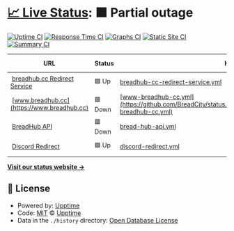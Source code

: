 # [📈 Live Status](https://status.breadhub.cc): <!--live status--> **🟧 Partial outage**

[![Uptime CI](https://github.com/BreadCity/status.breadhub.cc/actions/workflows/uptime.yml/badge.svg)](https://github.com/BreadCity/status.breadhub.cc/actions/workflows/uptime.yml)
[![Response Time CI](https://github.com/BreadCity/status.breadhub.cc/workflows/Response%20Time%20CI/badge.svg)](https://github.com/BreadCity/status.breadhub.cc/actions?query=workflow%3A%22Response+Time+CI%22)
[![Graphs CI](https://github.com/BreadCity/status.breadhub.cc/workflows/Graphs%20CI/badge.svg)](https://github.com/BreadCity/status.breadhub.cc/actions?query=workflow%3A%22Graphs+CI%22)
[![Static Site CI](https://github.com/BreadCity/status.breadhub.cc/workflows/Static%20Site%20CI/badge.svg)](https://github.com/BreadCity/status.breadhub.cc/actions?query=workflow%3A%22Static+Site+CI%22)
[![Summary CI](https://github.com/BreadCity/status.breadhub.cc/workflows/Summary%20CI/badge.svg)](https://github.com/BreadCity/status.breadhub.cc/actions?query=workflow%3A%22Summary+CI%22)

<!--start: status pages-->
<!-- This summary is generated by Upptime (https://github.com/upptime/upptime) -->
<!-- Do not edit this manually, your changes will be overwritten -->
<!-- prettier-ignore -->
| URL | Status | History | Response Time | Uptime |
| --- | ------ | ------- | ------------- | ------ |
| <img alt="" src="https://favicons.githubusercontent.com/breadhub.cc" height="13"> [breadhub.cc Redirect Service](https://breadhub.cc/is-redir-service-alive) | 🟩 Up | [breadhub-cc-redirect-service.yml](https://github.com/BreadCity/status.breadhub.cc/commits/HEAD/history/breadhub-cc-redirect-service.yml) | <details><summary><img alt="Response time graph" src="./graphs/breadhub-cc-redirect-service/response-time-week.png" height="20"> 935ms</summary><br><a href="https://status.breadhub.cc/history/breadhub-cc-redirect-service"><img alt="Response time 1007" src="https://img.shields.io/endpoint?url=https%3A%2F%2Fraw.githubusercontent.com%2FBreadCity%2Fstatus.breadhub.cc%2FHEAD%2Fapi%2Fbreadhub-cc-redirect-service%2Fresponse-time.json"></a><br><a href="https://status.breadhub.cc/history/breadhub-cc-redirect-service"><img alt="24-hour response time 346" src="https://img.shields.io/endpoint?url=https%3A%2F%2Fraw.githubusercontent.com%2FBreadCity%2Fstatus.breadhub.cc%2FHEAD%2Fapi%2Fbreadhub-cc-redirect-service%2Fresponse-time-day.json"></a><br><a href="https://status.breadhub.cc/history/breadhub-cc-redirect-service"><img alt="7-day response time 935" src="https://img.shields.io/endpoint?url=https%3A%2F%2Fraw.githubusercontent.com%2FBreadCity%2Fstatus.breadhub.cc%2FHEAD%2Fapi%2Fbreadhub-cc-redirect-service%2Fresponse-time-week.json"></a><br><a href="https://status.breadhub.cc/history/breadhub-cc-redirect-service"><img alt="30-day response time 1143" src="https://img.shields.io/endpoint?url=https%3A%2F%2Fraw.githubusercontent.com%2FBreadCity%2Fstatus.breadhub.cc%2FHEAD%2Fapi%2Fbreadhub-cc-redirect-service%2Fresponse-time-month.json"></a><br><a href="https://status.breadhub.cc/history/breadhub-cc-redirect-service"><img alt="1-year response time 1007" src="https://img.shields.io/endpoint?url=https%3A%2F%2Fraw.githubusercontent.com%2FBreadCity%2Fstatus.breadhub.cc%2FHEAD%2Fapi%2Fbreadhub-cc-redirect-service%2Fresponse-time-year.json"></a></details> | <details><summary><a href="https://status.breadhub.cc/history/breadhub-cc-redirect-service">93.76%</a></summary><a href="https://status.breadhub.cc/history/breadhub-cc-redirect-service"><img alt="All-time uptime 98.36%" src="https://img.shields.io/endpoint?url=https%3A%2F%2Fraw.githubusercontent.com%2FBreadCity%2Fstatus.breadhub.cc%2FHEAD%2Fapi%2Fbreadhub-cc-redirect-service%2Fuptime.json"></a><br><a href="https://status.breadhub.cc/history/breadhub-cc-redirect-service"><img alt="24-hour uptime 75.54%" src="https://img.shields.io/endpoint?url=https%3A%2F%2Fraw.githubusercontent.com%2FBreadCity%2Fstatus.breadhub.cc%2FHEAD%2Fapi%2Fbreadhub-cc-redirect-service%2Fuptime-day.json"></a><br><a href="https://status.breadhub.cc/history/breadhub-cc-redirect-service"><img alt="7-day uptime 93.76%" src="https://img.shields.io/endpoint?url=https%3A%2F%2Fraw.githubusercontent.com%2FBreadCity%2Fstatus.breadhub.cc%2FHEAD%2Fapi%2Fbreadhub-cc-redirect-service%2Fuptime-week.json"></a><br><a href="https://status.breadhub.cc/history/breadhub-cc-redirect-service"><img alt="30-day uptime 95.70%" src="https://img.shields.io/endpoint?url=https%3A%2F%2Fraw.githubusercontent.com%2FBreadCity%2Fstatus.breadhub.cc%2FHEAD%2Fapi%2Fbreadhub-cc-redirect-service%2Fuptime-month.json"></a><br><a href="https://status.breadhub.cc/history/breadhub-cc-redirect-service"><img alt="1-year uptime 98.36%" src="https://img.shields.io/endpoint?url=https%3A%2F%2Fraw.githubusercontent.com%2FBreadCity%2Fstatus.breadhub.cc%2FHEAD%2Fapi%2Fbreadhub-cc-redirect-service%2Fuptime-year.json"></a></details>
| <img alt="" src="https://favicons.githubusercontent.com/www.breadhub.cc" height="13"> [www.breadhub.cc](https://www.breadhub.cc) | 🟥 Down | [www-breadhub-cc.yml](https://github.com/BreadCity/status.breadhub.cc/commits/HEAD/history/www-breadhub-cc.yml) | <details><summary><img alt="Response time graph" src="./graphs/www-breadhub-cc/response-time-week.png" height="20"> 1179ms</summary><br><a href="https://status.breadhub.cc/history/www-breadhub-cc"><img alt="Response time 826" src="https://img.shields.io/endpoint?url=https%3A%2F%2Fraw.githubusercontent.com%2FBreadCity%2Fstatus.breadhub.cc%2FHEAD%2Fapi%2Fwww-breadhub-cc%2Fresponse-time.json"></a><br><a href="https://status.breadhub.cc/history/www-breadhub-cc"><img alt="24-hour response time 414" src="https://img.shields.io/endpoint?url=https%3A%2F%2Fraw.githubusercontent.com%2FBreadCity%2Fstatus.breadhub.cc%2FHEAD%2Fapi%2Fwww-breadhub-cc%2Fresponse-time-day.json"></a><br><a href="https://status.breadhub.cc/history/www-breadhub-cc"><img alt="7-day response time 1179" src="https://img.shields.io/endpoint?url=https%3A%2F%2Fraw.githubusercontent.com%2FBreadCity%2Fstatus.breadhub.cc%2FHEAD%2Fapi%2Fwww-breadhub-cc%2Fresponse-time-week.json"></a><br><a href="https://status.breadhub.cc/history/www-breadhub-cc"><img alt="30-day response time 1092" src="https://img.shields.io/endpoint?url=https%3A%2F%2Fraw.githubusercontent.com%2FBreadCity%2Fstatus.breadhub.cc%2FHEAD%2Fapi%2Fwww-breadhub-cc%2Fresponse-time-month.json"></a><br><a href="https://status.breadhub.cc/history/www-breadhub-cc"><img alt="1-year response time 826" src="https://img.shields.io/endpoint?url=https%3A%2F%2Fraw.githubusercontent.com%2FBreadCity%2Fstatus.breadhub.cc%2FHEAD%2Fapi%2Fwww-breadhub-cc%2Fresponse-time-year.json"></a></details> | <details><summary><a href="https://status.breadhub.cc/history/www-breadhub-cc">95.24%</a></summary><a href="https://status.breadhub.cc/history/www-breadhub-cc"><img alt="All-time uptime 97.79%" src="https://img.shields.io/endpoint?url=https%3A%2F%2Fraw.githubusercontent.com%2FBreadCity%2Fstatus.breadhub.cc%2FHEAD%2Fapi%2Fwww-breadhub-cc%2Fuptime.json"></a><br><a href="https://status.breadhub.cc/history/www-breadhub-cc"><img alt="24-hour uptime 86.11%" src="https://img.shields.io/endpoint?url=https%3A%2F%2Fraw.githubusercontent.com%2FBreadCity%2Fstatus.breadhub.cc%2FHEAD%2Fapi%2Fwww-breadhub-cc%2Fuptime-day.json"></a><br><a href="https://status.breadhub.cc/history/www-breadhub-cc"><img alt="7-day uptime 95.24%" src="https://img.shields.io/endpoint?url=https%3A%2F%2Fraw.githubusercontent.com%2FBreadCity%2Fstatus.breadhub.cc%2FHEAD%2Fapi%2Fwww-breadhub-cc%2Fuptime-week.json"></a><br><a href="https://status.breadhub.cc/history/www-breadhub-cc"><img alt="30-day uptime 92.76%" src="https://img.shields.io/endpoint?url=https%3A%2F%2Fraw.githubusercontent.com%2FBreadCity%2Fstatus.breadhub.cc%2FHEAD%2Fapi%2Fwww-breadhub-cc%2Fuptime-month.json"></a><br><a href="https://status.breadhub.cc/history/www-breadhub-cc"><img alt="1-year uptime 97.79%" src="https://img.shields.io/endpoint?url=https%3A%2F%2Fraw.githubusercontent.com%2FBreadCity%2Fstatus.breadhub.cc%2FHEAD%2Fapi%2Fwww-breadhub-cc%2Fuptime-year.json"></a></details>
| <img alt="" src="https://favicons.githubusercontent.com/www.breadhub.cc" height="13"> [BreadHub API](https://www.breadhub.cc/api/v1/) | 🟥 Down | [bread-hub-api.yml](https://github.com/BreadCity/status.breadhub.cc/commits/HEAD/history/bread-hub-api.yml) | <details><summary><img alt="Response time graph" src="./graphs/bread-hub-api/response-time-week.png" height="20"> 1351ms</summary><br><a href="https://status.breadhub.cc/history/bread-hub-api"><img alt="Response time 375" src="https://img.shields.io/endpoint?url=https%3A%2F%2Fraw.githubusercontent.com%2FBreadCity%2Fstatus.breadhub.cc%2FHEAD%2Fapi%2Fbread-hub-api%2Fresponse-time.json"></a><br><a href="https://status.breadhub.cc/history/bread-hub-api"><img alt="24-hour response time 78" src="https://img.shields.io/endpoint?url=https%3A%2F%2Fraw.githubusercontent.com%2FBreadCity%2Fstatus.breadhub.cc%2FHEAD%2Fapi%2Fbread-hub-api%2Fresponse-time-day.json"></a><br><a href="https://status.breadhub.cc/history/bread-hub-api"><img alt="7-day response time 1351" src="https://img.shields.io/endpoint?url=https%3A%2F%2Fraw.githubusercontent.com%2FBreadCity%2Fstatus.breadhub.cc%2FHEAD%2Fapi%2Fbread-hub-api%2Fresponse-time-week.json"></a><br><a href="https://status.breadhub.cc/history/bread-hub-api"><img alt="30-day response time 596" src="https://img.shields.io/endpoint?url=https%3A%2F%2Fraw.githubusercontent.com%2FBreadCity%2Fstatus.breadhub.cc%2FHEAD%2Fapi%2Fbread-hub-api%2Fresponse-time-month.json"></a><br><a href="https://status.breadhub.cc/history/bread-hub-api"><img alt="1-year response time 375" src="https://img.shields.io/endpoint?url=https%3A%2F%2Fraw.githubusercontent.com%2FBreadCity%2Fstatus.breadhub.cc%2FHEAD%2Fapi%2Fbread-hub-api%2Fresponse-time-year.json"></a></details> | <details><summary><a href="https://status.breadhub.cc/history/bread-hub-api">96.10%</a></summary><a href="https://status.breadhub.cc/history/bread-hub-api"><img alt="All-time uptime 97.92%" src="https://img.shields.io/endpoint?url=https%3A%2F%2Fraw.githubusercontent.com%2FBreadCity%2Fstatus.breadhub.cc%2FHEAD%2Fapi%2Fbread-hub-api%2Fuptime.json"></a><br><a href="https://status.breadhub.cc/history/bread-hub-api"><img alt="24-hour uptime 86.85%" src="https://img.shields.io/endpoint?url=https%3A%2F%2Fraw.githubusercontent.com%2FBreadCity%2Fstatus.breadhub.cc%2FHEAD%2Fapi%2Fbread-hub-api%2Fuptime-day.json"></a><br><a href="https://status.breadhub.cc/history/bread-hub-api"><img alt="7-day uptime 96.10%" src="https://img.shields.io/endpoint?url=https%3A%2F%2Fraw.githubusercontent.com%2FBreadCity%2Fstatus.breadhub.cc%2FHEAD%2Fapi%2Fbread-hub-api%2Fuptime-week.json"></a><br><a href="https://status.breadhub.cc/history/bread-hub-api"><img alt="30-day uptime 93.07%" src="https://img.shields.io/endpoint?url=https%3A%2F%2Fraw.githubusercontent.com%2FBreadCity%2Fstatus.breadhub.cc%2FHEAD%2Fapi%2Fbread-hub-api%2Fuptime-month.json"></a><br><a href="https://status.breadhub.cc/history/bread-hub-api"><img alt="1-year uptime 97.92%" src="https://img.shields.io/endpoint?url=https%3A%2F%2Fraw.githubusercontent.com%2FBreadCity%2Fstatus.breadhub.cc%2FHEAD%2Fapi%2Fbread-hub-api%2Fuptime-year.json"></a></details>
| <img alt="" src="https://favicons.githubusercontent.com/cord.breadhub.cc" height="13"> [Discord Redirect](https://cord.breadhub.cc/) | 🟩 Up | [discord-redirect.yml](https://github.com/BreadCity/status.breadhub.cc/commits/HEAD/history/discord-redirect.yml) | <details><summary><img alt="Response time graph" src="./graphs/discord-redirect/response-time-week.png" height="20"> 1381ms</summary><br><a href="https://status.breadhub.cc/history/discord-redirect"><img alt="Response time 1344" src="https://img.shields.io/endpoint?url=https%3A%2F%2Fraw.githubusercontent.com%2FBreadCity%2Fstatus.breadhub.cc%2FHEAD%2Fapi%2Fdiscord-redirect%2Fresponse-time.json"></a><br><a href="https://status.breadhub.cc/history/discord-redirect"><img alt="24-hour response time 804" src="https://img.shields.io/endpoint?url=https%3A%2F%2Fraw.githubusercontent.com%2FBreadCity%2Fstatus.breadhub.cc%2FHEAD%2Fapi%2Fdiscord-redirect%2Fresponse-time-day.json"></a><br><a href="https://status.breadhub.cc/history/discord-redirect"><img alt="7-day response time 1381" src="https://img.shields.io/endpoint?url=https%3A%2F%2Fraw.githubusercontent.com%2FBreadCity%2Fstatus.breadhub.cc%2FHEAD%2Fapi%2Fdiscord-redirect%2Fresponse-time-week.json"></a><br><a href="https://status.breadhub.cc/history/discord-redirect"><img alt="30-day response time 1653" src="https://img.shields.io/endpoint?url=https%3A%2F%2Fraw.githubusercontent.com%2FBreadCity%2Fstatus.breadhub.cc%2FHEAD%2Fapi%2Fdiscord-redirect%2Fresponse-time-month.json"></a><br><a href="https://status.breadhub.cc/history/discord-redirect"><img alt="1-year response time 1344" src="https://img.shields.io/endpoint?url=https%3A%2F%2Fraw.githubusercontent.com%2FBreadCity%2Fstatus.breadhub.cc%2FHEAD%2Fapi%2Fdiscord-redirect%2Fresponse-time-year.json"></a></details> | <details><summary><a href="https://status.breadhub.cc/history/discord-redirect">95.82%</a></summary><a href="https://status.breadhub.cc/history/discord-redirect"><img alt="All-time uptime 98.67%" src="https://img.shields.io/endpoint?url=https%3A%2F%2Fraw.githubusercontent.com%2FBreadCity%2Fstatus.breadhub.cc%2FHEAD%2Fapi%2Fdiscord-redirect%2Fuptime.json"></a><br><a href="https://status.breadhub.cc/history/discord-redirect"><img alt="24-hour uptime 85.09%" src="https://img.shields.io/endpoint?url=https%3A%2F%2Fraw.githubusercontent.com%2FBreadCity%2Fstatus.breadhub.cc%2FHEAD%2Fapi%2Fdiscord-redirect%2Fuptime-day.json"></a><br><a href="https://status.breadhub.cc/history/discord-redirect"><img alt="7-day uptime 95.82%" src="https://img.shields.io/endpoint?url=https%3A%2F%2Fraw.githubusercontent.com%2FBreadCity%2Fstatus.breadhub.cc%2FHEAD%2Fapi%2Fdiscord-redirect%2Fuptime-week.json"></a><br><a href="https://status.breadhub.cc/history/discord-redirect"><img alt="30-day uptime 97.60%" src="https://img.shields.io/endpoint?url=https%3A%2F%2Fraw.githubusercontent.com%2FBreadCity%2Fstatus.breadhub.cc%2FHEAD%2Fapi%2Fdiscord-redirect%2Fuptime-month.json"></a><br><a href="https://status.breadhub.cc/history/discord-redirect"><img alt="1-year uptime 98.67%" src="https://img.shields.io/endpoint?url=https%3A%2F%2Fraw.githubusercontent.com%2FBreadCity%2Fstatus.breadhub.cc%2FHEAD%2Fapi%2Fdiscord-redirect%2Fuptime-year.json"></a></details>

<!--end: status pages-->

[**Visit our status website →**](https://status.breadhub.cc)

## 📄 License

- Powered by: [Upptime](https://github.com/upptime/upptime)
- Code: [MIT](./LICENSE) © [Upptime](https://upptime.js.org)
- Data in the `./history` directory: [Open Database License](https://opendatacommons.org/licenses/odbl/1-0/)
